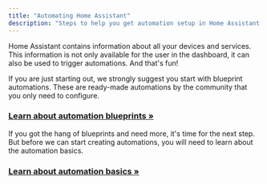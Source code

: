 ```yaml
---
title: "Automating Home Assistant"
description: "Steps to help you get automation setup in Home Assistant."
---
```


Home Assistant contains information about all your devices and services. This information is not only available for the user in the dashboard, it can also be used to trigger automations. And that's fun!

If you are just starting out, we strongly suggest you start with blueprint automations. These are ready-made automations by the community that you only need to configure.

### [Learn about automation blueprints &raquo;](/docs/automation/using_blueprints/)

If you got the hang of blueprints and need more, it's time for the next step. But before we can start creating automations, you will need to learn about the automation basics.

### [Learn about automation basics &raquo;](/docs/automation/basics/)

